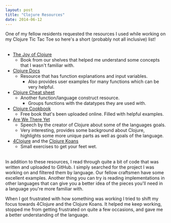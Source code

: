 ```yaml
---
layout: post
title: "Clojure Resources"
date: 2014-06-12
---
```


One of my fellow residents requested the resources I used while working on my Clojure Tic Tac Toe so here's a short (probably not all inclusive) list! </br></br>

* [The Joy of Clojure][tjoc]
  * Book from our shelves that helped me understand some concepts that I wasn't familiar with.
* [Clojure Docs][cd]
  * Resource that has function explanations and input variables.
	* Also provides user examples for many functions which can be very helpful. 
* [Clojure Cheat sheet][ccs]
  * Another function/language construct resource.
	* Groups functions with the datatypes they are used with.
* [Clojure Cookbook][cook]
	* Free book that's been uploaded online. Filled with helpful examples. 
* [Are We There Yet][thereyet]
	* Speech by the creator of Clojure about some of the languages goals. 
	* Very interesting, provides some background about Clojure, highlights some more unique parts as well as goals of the language.
* [4Clojure][4c] and the [Clojure Koans][ck]
	* Small exercises to get your feet wet.
	
</br>In addition to these resources, I read through quite a bit of code that was written and uploaded to GitHub. I simply searched for the project I was working on and filtered them by language. Our fellow craftsmen have some excellent examples. Another thing you can try is reading implementations in other languages that can give you a better idea of the pieces you'll need in a language you're more familiar with.  

When I got frustrated with how something was working I tried to shift my focus towards 4Clojure and the Clojure Koans. It helped me keep working, stopped me from getting frustrated on quite a few occasions, and gave me a better understanding of the language. 

[tjoc]: http://joyofclojure.com/
[cd]: http://clojuredocs.org/
[ccs]: http://clojure.org/cheatsheet
[cook]: https://github.com/clojure-cookbook/clojure-cookbook
[thereyet]: http://www.infoq.com/presentations/Are-We-There-Yet-Rich-Hickey
[4c]: https://www.4clojure.com/
[ck]: http://clojurekoans.com/

